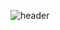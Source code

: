 <!--
**Brizzardis/Brizzardis** is a ✨ _special_ ✨ repository because its `README.md` (this file) appears on your GitHub profile.

Here are some ideas to get you started:

- 🔭 I’m currently working on ...
- 🌱 I’m currently learning ...
- 👯 I’m looking to collaborate on ...
- 🤔 I’m looking for help with ...
- 💬 Ask me about ...
- 📫 How to reach me: ... 
- 😄 Pronouns: ... timeGradient 24
- ⚡ Fun fact: ... 1,2,3,4,6,10,11,14,15,19,20,24
-->
![header](https://capsule-render.vercel.app/api?type=waving&color=gradient&customColorList=30&height=250&text=Welcome%20to%20my%20GitHub%20profile!&fontSize=50&fontColor=#000000&section=header&animation=fadeIn)
